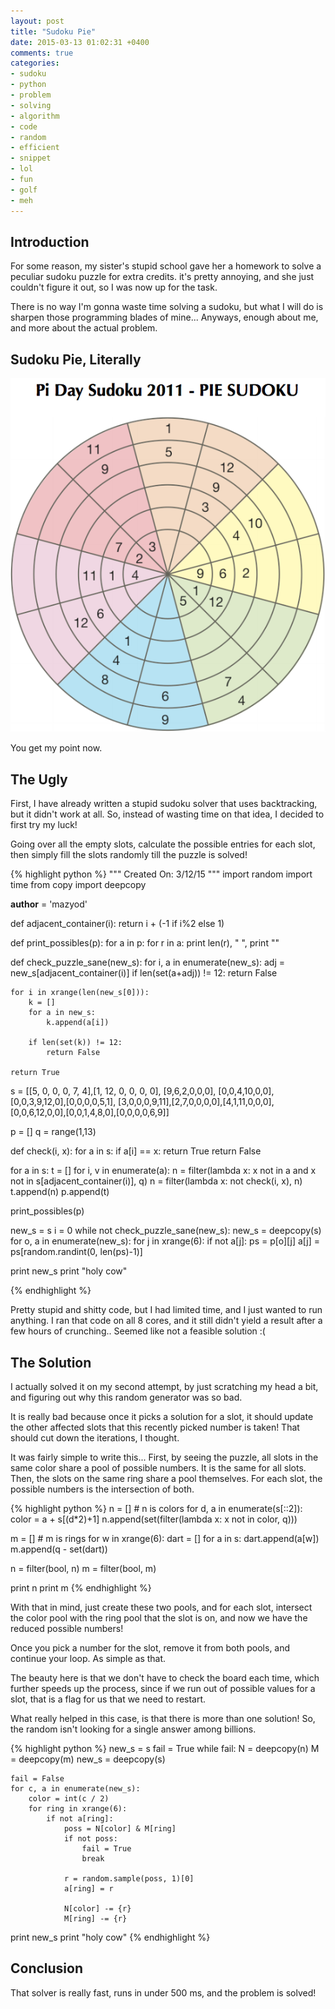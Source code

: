 ```yaml
---
layout: post
title: "Sudoku Pie"
date: 2015-03-13 01:02:31 +0400
comments: true
categories: 
- sudoku
- python
- problem
- solving
- algorithm
- code
- random
- efficient
- snippet
- lol
- fun
- golf
- meh
---
```


## Introduction

For some reason, my sister's stupid school gave her a homework to solve a peculiar sudoku puzzle for extra credits. it's pretty annoying, and she just couldn't figure it out, so I was now up for the task.

There is no way I'm gonna waste time solving a sudoku, but what I will do is sharpen those programming blades of mine... Anyways, enough about me, and more about the actual problem.

## Sudoku Pie, Literally

![image](/images/sudok.png)

You get my point now.

## The Ugly

First, I have already written a stupid sudoku solver that uses backtracking, but it didn't work at all. So, instead of wasting time on that idea, I decided to first try my luck!

Going over all the empty slots, calculate the possible entries for each slot, then simply fill the slots randomly till the puzzle is solved!

{% highlight python %}
"""
Created On: 3/12/15
"""
import random
import time
from copy import deepcopy

__author__ = 'mazyod'

def adjacent_container(i):
    return i + (-1 if i%2 else 1)


def print_possibles(p):
    for a in p:
        for r in a:
            print len(r), " ",
        print ""


def check_puzzle_sane(new_s):
    for i, a in enumerate(new_s):
        adj = new_s[adjacent_container(i)]
        if len(set(a+adj)) != 12:
            return False

    for i in xrange(len(new_s[0])):
        k = []
        for a in new_s:
            k.append(a[i])

        if len(set(k)) != 12:
            return False

    return True


s = [[5, 0, 0, 0, 7, 4],[1, 12, 0, 0, 0, 0], [9,6,2,0,0,0], [0,0,4,10,0,0], [0,0,3,9,12,0],[0,0,0,0,5,1], [3,0,0,0,9,11],[2,7,0,0,0,0],[4,1,11,0,0,0],[0,0,6,12,0,0],[0,0,1,4,8,0],[0,0,0,0,6,9]]

p = []
q = range(1,13)

def check(i, x):
    for a in s:
        if a[i] == x:
            return True
    return False


for a in s:
    t = []
    for i, v in enumerate(a):
        n = filter(lambda x: x not in a and x not in s[adjacent_container(i)], q)
        n = filter(lambda x: not check(i, x), n)
        t.append(n)
    p.append(t)

print_possibles(p)

new_s = s
i = 0
while not check_puzzle_sane(new_s):
    new_s = deepcopy(s)
    for o, a in enumerate(new_s):
        for j in xrange(6):
            if not a[j]:
                ps = p[o][j]
                a[j] = ps[random.randint(0, len(ps)-1)]

print new_s
print "holy cow"

{% endhighlight %}

Pretty stupid and shitty code, but I had limited time, and I just wanted to run anything. I ran that code on all 8 cores, and it still didn't yield a result after a few hours of crunching.. Seemed like not a feasible solution :(

## The Solution

I actually solved it on my second attempt, by just scratching my head a bit, and figuring out why this random generator was so bad.

It is really bad because once it picks a solution for a slot, it should update the other affected slots that this recently picked number is taken! That should cut down the iterations, I thought.

It was fairly simple to write this... First, by seeing the puzzle, all slots in the same color share a pool of possible numbers. It is the same for all slots. Then, the slots on the same ring share a pool themselves. For each slot, the possible numbers is the intersection of both.

{% highlight python %}
n = [] # n is colors
for d, a in enumerate(s[::2]):
    color = a + s[(d*2)+1]
    n.append(set(filter(lambda x: x not in color, q)))

m = [] # m is rings
for w in xrange(6):
    dart = []
    for a in s:
        dart.append(a[w])
    m.append(q - set(dart))

n = filter(bool, n)
m = filter(bool, m)

print n
print m
{% endhighlight %}

With that in mind, just create these two pools, and for each slot, intersect the color pool with the ring pool that the slot is on, and now we have the reduced possible numbers!

Once you pick a number for the slot, remove it from both pools, and continue your loop. As simple as that.

The beauty here is that we don't have to check the board each time, which further speeds up the process, since if we run out of possible values for a slot, that is a flag for us that we need to restart.

What really helped in this case, is that there is more than one solution! So, the random isn't looking for a single answer among billions.

{% highlight python %}
new_s = s
fail = True
while fail:
    N = deepcopy(n)
    M = deepcopy(m)
    new_s = deepcopy(s)

    fail = False
    for c, a in enumerate(new_s):
        color = int(c / 2)
        for ring in xrange(6):
            if not a[ring]:
                poss = N[color] & M[ring]
                if not poss:
                    fail = True
                    break

                r = random.sample(poss, 1)[0]
                a[ring] = r

                N[color] -= {r}
                M[ring] -= {r}

print new_s
print "holy cow"
{% endhighlight %}

## Conclusion

That solver is really fast, runs in under 500 ms, and the problem is solved!
